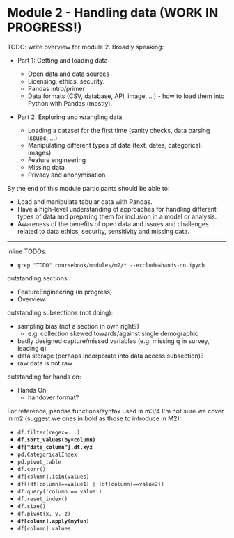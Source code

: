 # Module 2 - Handling data (WORK IN PROGRESS!)

TODO: write overview for module 2. Broadly speaking:

- Part 1: Getting and loading data
   - Open data and data sources
   - Licensing, ethics, security.
   - Pandas intro/primer
   - Data formats (CSV, database, API, image, ...) - how to load them into Python with Pandas (mostly).

- Part 2: Exploring and wrangling data
    - Loading a dataset for  the first time (sanity checks, data parsing issues, ...)
    - Manipulating different types of data (text, dates, categorical, images)
    - Feature engineering
    - Missing data
    - Privacy and anonymisation

By the end of this module participants should be able to:
- Load and manipulate tabular data with Pandas.
- Have a high-level understanding of approaches for handling different types of data and preparing them for inclusion in a model or analysis.
- Awareness of the benefits of open data and issues and challenges related to data ethics, security, sensitivity and missing data.

---


inline TODOs:
- `grep "TODO" coursebook/modules/m2/* --exclude=hands-on.ipynb`

outstanding sections:
- FeatureEngineering (in progress)
- Overview

outstanding subsections (not doing):
- sampling bias (not a section in own right?)
    - e.g. collection skewed towards/against single demographic
- badly designed capture/missed variables (e.g. missing q in survey, leading q)
- data storage (perhaps incorporate into data access subsection)?
- raw data is not raw


outstanding for hands on:
- Hands On
    - handover format?
    
For reference, pandas functions/syntax used in m3/4 I'm not sure we cover in m2 (suggest we ones in bold as those to introduce in M2):
- `df.filter(regex=...)`
- **`df.sort_values(by=column)`**
- **`df["date_column"].dt.xyz`**
- `pd.CategoricalIndex`
- `pd.pivot_table`
- `df.corr()`
- `df[column].isin(values)`
- `df[(df[column]==value1) | (df[column]==value2)]`
- `df.query('column == value')`
- `df.reset_index()`
- `df.size()`
- `df.pivot(x, y, z)`
- **`df[column].apply(myfun)`**
- `df[column].values`
